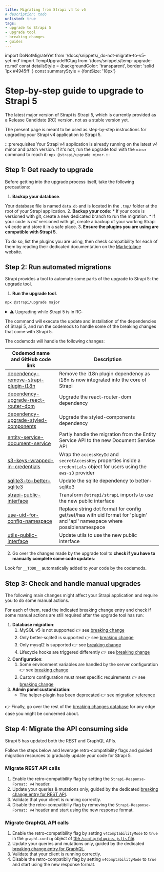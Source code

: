 ```yaml
---
title: Migrating from Strapi v4 to v5
# description: todo
unlisted: true
tags:
- upgrade to Strapi 5
- upgrade tool
- breaking changes
- guides
---
```


import DoNotMigrateYet from '/docs/snippets/_do-not-migrate-to-v5-yet.md'
import TempUpgradeRCtag from '/docs/snippets/temp-upgrade-rc.md'
const detailsStyle = {backgroundColor: 'transparent', border: 'solid 1px #4945ff' }
const summaryStyle = {fontSize: '18px'}

# Step-by-step guide to upgrade to Strapi 5

The latest major version of Strapi is Strapi 5, which is currently provided as a Release Candidate (RC) version, not as a stable version yet.

<DoNotMigrateYet />

The present page is meant to be used as step-by-step instructions for upgrading your Strapi v4 application to Strapi 5.

:::prerequisites
Your Strapi v4 application is already running on the latest v4 minor and patch version. If it's not, run the upgrade tool with the `minor` command to reach it: `npx @strapi/upgrade minor`.
:::

## Step 1: Get ready to upgrade

Before getting into the upgrade process itself, take the following precautions:

1. **Backup your database**.

  Your database file is named `data.db` and is located in the `.tmp/` folder at the root of your Strapi application.
2. **Backup your code**:
    * If your code is versioned with git, create a new dedicated branch to run the migration.
    * If your code is _not_ versioned with git, create a backup of your working Strapi v4 code and store it in a safe place.
3. **Ensure the plugins you are using are compatible with Strapi 5**.

  To do so, list the plugins you are using, then check compatibility for each of them by reading their dedicated documentation on the [Marketplace](https://market.strapi.io/plugins) website.
  <!-- TODO: once we have a direct link to Strapi 5-compatible plugins, use it here and update instructions -->

## Step 2: Run automated migrations

Strapi provides a tool to automate some parts of the upgrade to Strapi 5: the [upgrade tool](/dev-docs/upgrade-tool).

1. **Run the upgrade tool**.  

  ```sh
  npx @strapi/upgrade major
  ```

  <details>
  <summary>⚠️ Upgrading while Strapi 5 is in RC:</summary>
  <p><strong>Warning</strong>: It is not recommended to migrate a production-level project to Strapi 5 before the release of the stable version. Migrate to Strapi 5 release candidate (RC) at your own risk.</p>

  As long as Strapi 5 is available as a RC, the proper command to upgrade is different and depends on the RC version you want to reach. For instance, to reach Strapi 5.0.0-rc.6, the command is:

  ```sh
  npx @strapi/upgrade@rc to 5.0.0-rc.6 -c 5.0.0
  ```

  </details>

  The command will execute the update and installation of the dependencies of Strapi 5, and run the codemods to handle some of the breaking changes that come with Strapi 5.

  The codemods will handle the following changes:

  | Codemod name and GitHub code link | Description |
  |-----------------------------------|-------------|
  | [dependency-remove-strapi-plugin-i18n](https://github.com/strapi/strapi/blob/v5/main/packages/utils/upgrade/resources/codemods/5.0.0/dependency-remove-strapi-plugin-i18n.json.ts) | Remove the i18n plugin dependency as i18n is now integrated into the core of Strapi                               |
  | [dependency-upgrade-react-router-dom](https://github.com/strapi/strapi/blob/v5/main/packages/utils/upgrade/resources/codemods/5.0.0/dependency-upgrade-react-router-dom.json.ts)  | Upgrade the react-router-dom dependency                                                                            |
  | [dependency-upgrade-styled-components](https://github.com/strapi/strapi/blob/v5/main/packages/utils/upgrade/resources/codemods/5.0.0/dependency-upgrade-styled-components.json.ts)  | Upgrade the styled-components dependency                                                                           |
  | [entity-service-document-service](https://github.com/strapi/strapi/blob/v5/main/packages/utils/upgrade/resources/codemods/5.0.0/entity-service-document-service.code.ts)            | Partly handle the migration from the Entity Service API to the new Document Service API                            |
  | [s3-keys-wrapped-in-credentials](https://github.com/strapi/strapi/blob/v5/main/packages/utils/upgrade/resources/codemods/5.0.0/s3-keys-wrapped-in-credentials.code.ts)            | Wrap the `accessKeyId` and `secretAccessKey` properties inside a `credentials` object for users using the `aws-s3` provider |
  | [sqlite3-to-better-sqlite3](https://github.com/strapi/strapi/blob/v5/main/packages/utils/upgrade/resources/codemods/5.0.0/sqlite3-to-better-sqlite3.json.ts)                      | Update the sqlite dependency to better-sqlite3                                                                     |
  | [strapi-public-interface](https://github.com/strapi/strapi/blob/v5/main/packages/utils/upgrade/resources/codemods/5.0.0/strapi-public-interface.code.ts)                          | Transform `@strapi/strapi` imports to use the new public interface                                                 |
  | [use-uid-for-config-namespace](https://github.com/strapi/strapi/blob/v5/main/packages/utils/upgrade/resources/codemods/5.0.0/use-uid-for-config-namespace.code.ts)                | Replace string dot format for config get/set/has with uid format for 'plugin' and 'api' namespace where possiblenamespace                                                                                       |
  | [utils-public-interface](https://github.com/strapi/strapi/blob/v5/main/packages/utils/upgrade/resources/codemods/5.0.0/utils-public-interface.code.ts)                            | Update utils to use the new public interface                                                                       |

2. Go over the changes made by the upgrade tool to **check if you have to manually complete some code updates**:

  Look for `__TODO__` automatically added to your code by the codemods.

## Step 3: Check and handle manual upgrades

The following main changes might affect your Strapi application and require you to do some manual actions.

For each of them, read the indicated breaking change entry and check if some manual actions are still required after the upgrade tool has run:

1. **Database migration**:
    1. MySQL v5 is not supported 👉 see [breaking change](/dev-docs/migration/v4-to-v5/breaking-changes/mysql5-unsupported)
    2. Only better-sqlite3 is supported 👉 see [breaking change](/dev-docs/migration/v4-to-v5/breaking-changes/only-better-sqlite3-for-sqlite)
    3. Only mysql2 is supported 👉 see [breaking change](/dev-docs/migration/v4-to-v5/breaking-changes/only-mysql2-package-for-mysql)
    4. Lifecycle hooks are triggered differently 👉 see [breaking change](/dev-docs/migration/v4-to-v5/breaking-changes/lifecycle-hooks-document-service)
2. **Configuration**:
    1. Some environment variables are handled by the server configuration 👉 see [breaking change](/dev-docs/migration/v4-to-v5/breaking-changes/removed-support-for-some-env-options)
    2. Custom configuration must meet specific requirements 👉 see [breaking change](/dev-docs/migration/v4-to-v5/breaking-changes/strict-requirements-config-files)
3. **Admin panel customization**:
    * The helper-plugin has been deprecated 👉 see [migration reference](/dev-docs/migration/v4-to-v5/additional-resources/helper-plugin)

👉 Finally, go over the rest of the [breaking changes database](/dev-docs/migration/v4-to-v5/breaking-changes) for any edge case you might be concerned about.

## Step 4: Migrate the API consuming side

Strapi 5 has updated both the REST and GraphQL APIs.

Follow the steps below and leverage retro-compatibility flags and guided migration resources to gradually update your code for Strapi 5.

### Migrate REST API calls

1. Enable the retro-compatibility flag by setting the `Strapi-Response-Format: v4` header.
2. Update your queries & mutations only, guided by the dedicated [breaking change entry for REST API](/dev-docs/migration/v4-to-v5/breaking-changes/new-response-format).
3. Validate that your client is running correctly.
4. Disable the retro-compatibiliy flag by removing the `Strapi-Response-Format: v4` header and start using the new response format.

### Migrate GraphQL API calls

1. Enable the retro-compatibility flag by setting `v4ComptabilityMode` to `true` in the `graphl.config` object of [the `/config/plugins.js|ts` file](/dev-docs/configurations/plugins#graphql).
2. Update your queries and mutations only, guided by the dedicated [breaking change entry for GraphQL](/dev-docs/migration/v4-to-v5/breaking-changes/graphql-api-updated).
3. Validate that your client is running correctly.
4. Disable the retro-compatibily flag by setting `v4ComptabilityMode` to `true` and start using the new response format.
